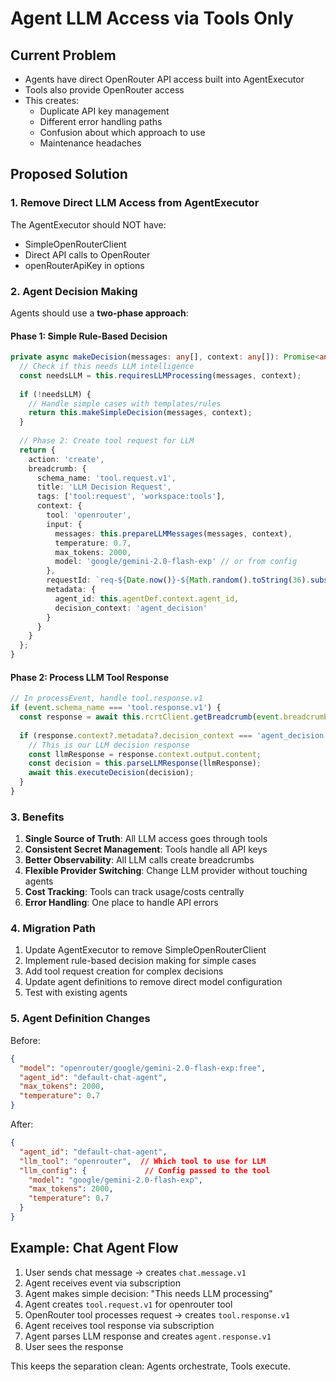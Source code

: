 # Agent LLM Access via Tools Only

## Current Problem
- Agents have direct OpenRouter API access built into AgentExecutor
- Tools also provide OpenRouter access
- This creates:
  - Duplicate API key management
  - Different error handling paths
  - Confusion about which approach to use
  - Maintenance headaches

## Proposed Solution

### 1. Remove Direct LLM Access from AgentExecutor

The AgentExecutor should NOT have:
- SimpleOpenRouterClient
- Direct API calls to OpenRouter
- openRouterApiKey in options

### 2. Agent Decision Making

Agents should use a **two-phase approach**:

#### Phase 1: Simple Rule-Based Decision
```typescript
private async makeDecision(messages: any[], context: any[]): Promise<any> {
  // Check if this needs LLM intelligence
  const needsLLM = this.requiresLLMProcessing(messages, context);
  
  if (!needsLLM) {
    // Handle simple cases with templates/rules
    return this.makeSimpleDecision(messages, context);
  }
  
  // Phase 2: Create tool request for LLM
  return {
    action: 'create',
    breadcrumb: {
      schema_name: 'tool.request.v1',
      title: 'LLM Decision Request',
      tags: ['tool:request', 'workspace:tools'],
      context: {
        tool: 'openrouter',
        input: {
          messages: this.prepareLLMMessages(messages, context),
          temperature: 0.7,
          max_tokens: 2000,
          model: 'google/gemini-2.0-flash-exp' // or from config
        },
        requestId: `req-${Date.now()}-${Math.random().toString(36).substr(2, 9)}`,
        metadata: {
          agent_id: this.agentDef.context.agent_id,
          decision_context: 'agent_decision'
        }
      }
    }
  };
}
```

#### Phase 2: Process LLM Tool Response
```typescript
// In processEvent, handle tool.response.v1
if (event.schema_name === 'tool.response.v1') {
  const response = await this.rcrtClient.getBreadcrumb(event.breadcrumb_id!);
  
  if (response.context?.metadata?.decision_context === 'agent_decision') {
    // This is our LLM decision response
    const llmResponse = response.context.output.content;
    const decision = this.parseLLMResponse(llmResponse);
    await this.executeDecision(decision);
  }
}
```

### 3. Benefits

1. **Single Source of Truth**: All LLM access goes through tools
2. **Consistent Secret Management**: Tools handle all API keys
3. **Better Observability**: All LLM calls create breadcrumbs
4. **Flexible Provider Switching**: Change LLM provider without touching agents
5. **Cost Tracking**: Tools can track usage/costs centrally
6. **Error Handling**: One place to handle API errors

### 4. Migration Path

1. Update AgentExecutor to remove SimpleOpenRouterClient
2. Implement rule-based decision making for simple cases
3. Add tool request creation for complex decisions
4. Update agent definitions to remove direct model configuration
5. Test with existing agents

### 5. Agent Definition Changes

Before:
```json
{
  "model": "openrouter/google/gemini-2.0-flash-exp:free",
  "agent_id": "default-chat-agent",
  "max_tokens": 2000,
  "temperature": 0.7
}
```

After:
```json
{
  "agent_id": "default-chat-agent",
  "llm_tool": "openrouter",  // Which tool to use for LLM
  "llm_config": {             // Config passed to the tool
    "model": "google/gemini-2.0-flash-exp",
    "max_tokens": 2000,
    "temperature": 0.7
  }
}
```

## Example: Chat Agent Flow

1. User sends chat message → creates `chat.message.v1`
2. Agent receives event via subscription
3. Agent makes simple decision: "This needs LLM processing"
4. Agent creates `tool.request.v1` for openrouter tool
5. OpenRouter tool processes request → creates `tool.response.v1`
6. Agent receives tool response via subscription
7. Agent parses LLM response and creates `agent.response.v1`
8. User sees the response

This keeps the separation clean: Agents orchestrate, Tools execute.

